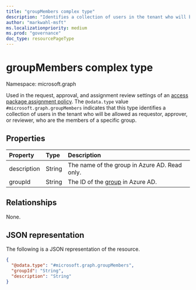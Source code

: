 ```yaml
---
title: "groupMembers complex type"
description: "Identifies a collection of users in the tenant who will be allowed as requestor, approver, or reviewer."
author: "markwahl-msft"
ms.localizationpriority: medium
ms.prod: "governance"
doc_type: resourcePageType
---
```

# groupMembers complex type

Namespace: microsoft.graph


Used in the request, approval, and assignment review settings of an [access package assignment policy](accesspackageassignmentpolicy.md). 
The `@odata.type` value `#microsoft.graph.groupMembers` indicates that this type identifies a collection of users in the tenant who will be allowed as requestor, approver, or reviewer, who are the members of a specific group.

## Properties
|Property|Type|Description|
|:---|:---|:---|
|description|String|The name of the group in Azure AD. Read only. |
|groupId|String|The ID of the [group](group.md) in Azure AD.|

## Relationships
None.
## JSON representation
The following is a JSON representation of the resource.
<!-- {
  "blockType": "resource",
  "@odata.type": "microsoft.graph.groupMembers"
}
-->
``` json
{
  "@odata.type": "#microsoft.graph.groupMembers",
  "groupId": "String",
  "description": "String"
}
```


